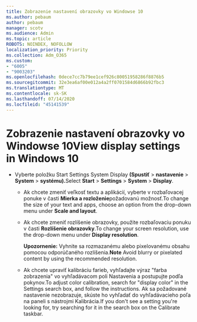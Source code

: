 ```yaml
---
title: Zobrazenie nastavení obrazovky vo Windowse 10
ms.author: pebaum
author: pebaum
manager: scotv
ms.audience: Admin
ms.topic: article
ROBOTS: NOINDEX, NOFOLLOW
localization_priority: Priority
ms.collection: Adm_O365
ms.custom:
- "6005"
- "9003203"
ms.openlocfilehash: 0dece7cc7b79ee1cef926c80051958286f8876b5
ms.sourcegitcommit: 32e3ea6af00e012a4a2ff0701584d6866b92fbc3
ms.translationtype: MT
ms.contentlocale: sk-SK
ms.lasthandoff: 07/14/2020
ms.locfileid: "45141539"
---
```

# <a name="view-display-settings-in-windows-10"></a><span data-ttu-id="1ce1b-102">Zobrazenie nastavení obrazovky vo Windowse 10</span><span class="sxs-lookup"><span data-stu-id="1ce1b-102">View display settings in Windows 10</span></span>

- <span data-ttu-id="1ce1b-103">Vyberte položku Start Settings System Display **(Spustiť**   >  **nastavenie**   >  **System**  >  **systému).**</span><span class="sxs-lookup"><span data-stu-id="1ce1b-103">Select **Start**  > **Settings**  > **System** > **Display**.</span></span>
    -  <span data-ttu-id="1ce1b-104">Ak chcete zmeniť veľkosť textu a aplikácií, vyberte v rozbaľovacej ponuke v časti **Mierka a rozloženie**požadovanú možnosť.</span><span class="sxs-lookup"><span data-stu-id="1ce1b-104">To change the size of your text and apps, choose an option from the drop-down menu under  **Scale and layout**.</span></span>
    - <span data-ttu-id="1ce1b-105">Ak chcete zmeniť rozlíšenie obrazovky, použite rozbaľovaciu ponuku v časti **Rozlíšenie obrazovky**.</span><span class="sxs-lookup"><span data-stu-id="1ce1b-105">To change your screen resolution, use the drop-down menu under **Display resolution**.</span></span>
     
      <span data-ttu-id="1ce1b-106">**Upozornenie:** Vyhnite sa rozmazanému alebo pixelovanému obsahu pomocou odporúčaného rozlíšenia.</span><span class="sxs-lookup"><span data-stu-id="1ce1b-106">**Note** Avoid blurry or pixelated content by using the recommended resolution.</span></span>
    - <span data-ttu-id="1ce1b-107">Ak chcete upraviť kalibráciu farieb, vyhľadajte výraz "farba zobrazenia" vo vyhľadávacom poli Nastavenia a postupujte podľa pokynov.</span><span class="sxs-lookup"><span data-stu-id="1ce1b-107">To adjust color calibration, search for "display color" in the Settings search box, and follow the instructions.</span></span> <span data-ttu-id="1ce1b-108">Ak sa požadované nastavenie nezobrazuje, skúste ho vyhľadať do vyhľadávacieho poľa na paneli s nástrojmi Kalibrácia.</span><span class="sxs-lookup"><span data-stu-id="1ce1b-108">If you don't see a setting you're looking for, try searching for it in the search box on the Calibrate taskbar.</span></span>